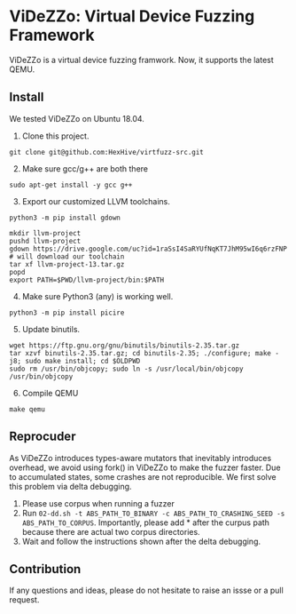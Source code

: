# ViDeZZo: Virtual Device Fuzzing Framework

ViDeZZo is a virtual device fuzzing framwork. Now, it supports the latest QEMU.

## Install

We tested ViDeZZo on Ubuntu 18.04.

1. Clone this project.
```
git clone git@github.com:HexHive/virtfuzz-src.git
```
2. Make sure gcc/g++ are both there
```
sudo apt-get install -y gcc g++
```
3. Export our customized LLVM toolchains.
```
python3 -m pip install gdown

mkdir llvm-project
pushd llvm-project
gdown https://drive.google.com/uc?id=1raSsI4SaRYUfNqKT7JhM95wI6q6rzFNP # will download our toolchain
tar xf llvm-project-13.tar.gz
popd
export PATH=$PWD/llvm-project/bin:$PATH

```
4. Make sure Python3 (any) is working well.
```
python3 -m pip install picire
```
5. Update binutils.
```
wget https://ftp.gnu.org/gnu/binutils/binutils-2.35.tar.gz
tar xzvf binutils-2.35.tar.gz; cd binutils-2.35; ./configure; make -j8; sudo make install; cd $OLDPWD
sudo rm /usr/bin/objcopy; sudo ln -s /usr/local/bin/objcopy /usr/bin/objcopy
```
6. Compile QEMU
```
make qemu
```

## Reprocuder

As ViDeZZo introduces types-aware mutators that inevitably introduces overhead,
we avoid using fork() in ViDeZZo to make the fuzzer faster. Due to accumulated
states, some crashes are not reproducible. We first solve this problem via delta
debugging.

1. Please use corpus when running a fuzzer
2. Run `02-dd.sh -t ABS_PATH_TO_BINARY -c ABS_PATH_TO_CRASHING_SEED -s
   ABS_PATH_TO_CORPUS`. Importantly, please add * after the curpus path because
   there are actual two corpus directories.
3. Wait and follow the instructions shown after the delta debugging.

## Contribution

If any questions and ideas, please do not hesitate to raise an issse or a pull request.
